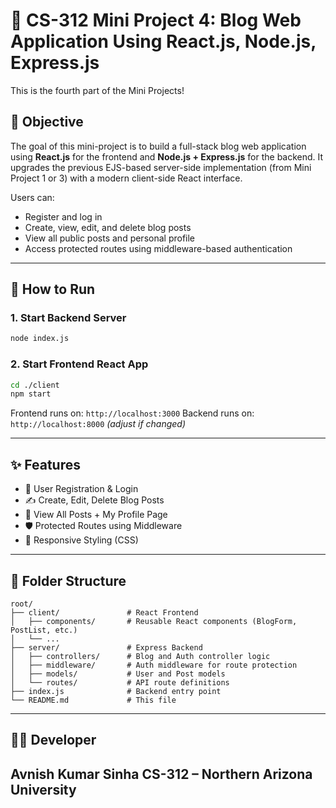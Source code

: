 # 📝 CS-312 Mini Project 4: Blog Web Application Using React.js, Node.js, Express.js

This is the fourth part of the Mini Projects!

## 📌 Objective

The goal of this mini-project is to build a full-stack blog web application using **React.js** for the frontend and **Node.js + Express.js** for the backend. It upgrades the previous EJS-based server-side implementation (from Mini Project 1 or 3) with a modern client-side React interface.

Users can:
- Register and log in
- Create, view, edit, and delete blog posts
- View all public posts and personal profile
- Access protected routes using middleware-based authentication

---

## 🚀 How to Run

### 1. Start Backend Server
```bash
node index.js
````

### 2. Start Frontend React App

```bash
cd ./client
npm start
```

Frontend runs on: `http://localhost:3000`
Backend runs on: `http://localhost:8000` *(adjust if changed)*

---

## ✨ Features

* 🔐 User Registration & Login
* ✍️ Create, Edit, Delete Blog Posts
* 🧾 View All Posts + My Profile Page
* 🛡️ Protected Routes using Middleware
* 🎨 Responsive Styling (CSS)

---

## 📁 Folder Structure

```
root/
├── client/               # React Frontend
│   ├── components/       # Reusable React components (BlogForm, PostList, etc.)
│   └── ...
├── server/               # Express Backend
│   ├── controllers/      # Blog and Auth controller logic
│   ├── middleware/       # Auth middleware for route protection
│   ├── models/           # User and Post models
│   └── routes/           # API route definitions
├── index.js              # Backend entry point
└── README.md             # This file
```

---

## 👨‍💻 Developer

**Avnish Kumar Sinha**
CS-312 – Northern Arizona University
---
